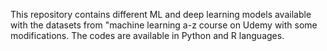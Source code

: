 This repository contains different ML and deep learning models available with the datasets from "machine learning a-z course on Udemy with some modifications.
The codes are available in Python and R languages.
